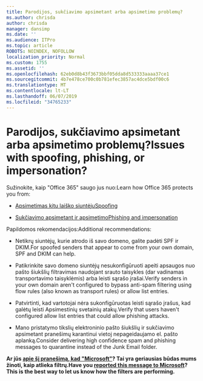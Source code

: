 ```yaml
---
title: Parodijos, sukčiavimo apsimetant arba apsimetimo problemų?
ms.author: chrisda
author: chrisda
manager: dansimp
ms.date: ''
ms.audience: ITPro
ms.topic: article
ROBOTS: NOINDEX, NOFOLLOW
localization_priority: Normal
ms.custom: 1755
ms.assetid: ''
ms.openlocfilehash: 62eb0d8b43f3673bbf05dda8d533333aaaa37ce1
ms.sourcegitcommit: 4b7e478ce700c0b781efec3857ac4dce5bdf00c6
ms.translationtype: MT
ms.contentlocale: lt-LT
ms.lasthandoff: 06/07/2019
ms.locfileid: "34765233"
---
```

# <a name="issues-with-spoofing-phishing-or-impersonation"></a><span data-ttu-id="95748-102">Parodijos, sukčiavimo apsimetant arba apsimetimo problemų?</span><span class="sxs-lookup"><span data-stu-id="95748-102">Issues with spoofing, phishing, or impersonation?</span></span>

<span data-ttu-id="95748-103">Sužinokite, kaip "Office 365" saugo jus nuo:</span><span class="sxs-lookup"><span data-stu-id="95748-103">Learn how Office 365 protects you from:</span></span>

- [<span data-ttu-id="95748-104">Apsimetimas kitu laiško siuntėju</span><span class="sxs-lookup"><span data-stu-id="95748-104">Spoofing</span></span>](https://docs.microsoft.com/office365/securitycompliance/anti-spoofing-protection)

- [<span data-ttu-id="95748-105">Sukčiavimo apsimetant ir apsimetimo</span><span class="sxs-lookup"><span data-stu-id="95748-105">Phishing and impersonation</span></span>](https://docs.microsoft.com/office365/securitycompliance/atp-anti-phishing)

<span data-ttu-id="95748-106">Papildomos rekomendacijos:</span><span class="sxs-lookup"><span data-stu-id="95748-106">Additional recommendations:</span></span>

- <span data-ttu-id="95748-107">Netikrų siuntėjų, kurie atrodo iš savo domeno, galite padėti SPF ir DKIM.</span><span class="sxs-lookup"><span data-stu-id="95748-107">For spoofed senders that appear to come from your own domain, SPF and DKIM can help.</span></span>

- <span data-ttu-id="95748-108">Patikrinkite savo domeno siuntėjų nesukonfigūruoti apeiti apsaugos nuo pašto šiukšlių filtravimas naudojant srauto taisykles (dar vadinamas transportavimo taisyklėmis) arba leisti sąrašo įrašai.</span><span class="sxs-lookup"><span data-stu-id="95748-108">Verify senders in your own domain aren't configured to bypass anti-spam filtering using flow rules (also known as transport rules) or allow list entries.</span></span>

- <span data-ttu-id="95748-109">Patvirtinti, kad vartotojai nėra sukonfigūruotas leisti sąrašo įrašus, kad galėtų leisti Apsimestinių svetainių atakų.</span><span class="sxs-lookup"><span data-stu-id="95748-109">Verify that users haven't configured allow list entries that could allow phishing attacks.</span></span>

- <span data-ttu-id="95748-110">Mano pristatymo tikslių elektroninio pašto šiukšlių ir sukčiavimo apsimetant pranešimų karantinui vietoj nepageidaujamo el. pašto aplanką.</span><span class="sxs-lookup"><span data-stu-id="95748-110">Consider delivering high confidence spam and phishing messages to quarantine instead of the Junk Email folder.</span></span>

<span data-ttu-id="95748-111">**Ar jūs [apie šį pranešimą, kad "Microsoft"](https://support.office.com/article/b5caa9f1-cdf3-4443-af8c-ff724ea719d2)? Tai yra geriausias būdas mums žinoti, kaip atlieka filtrų.**</span><span class="sxs-lookup"><span data-stu-id="95748-111">**Have you [reported this message to Microsoft](https://support.office.com/article/b5caa9f1-cdf3-4443-af8c-ff724ea719d2)? This is the best way to let us know how the filters are performing.**</span></span>

